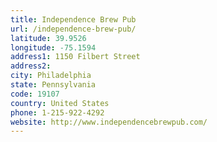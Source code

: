 ```yaml
---
title: Independence Brew Pub
url: /independence-brew-pub/
latitude: 39.9526
longitude: -75.1594
address1: 1150 Filbert Street
address2: 
city: Philadelphia
state: Pennsylvania
code: 19107
country: United States
phone: 1-215-922-4292
website: http://www.independencebrewpub.com/
---
```


